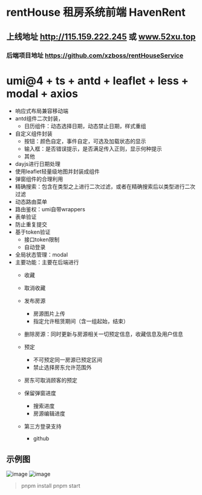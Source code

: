 # rentHouse 租房系统前端 HavenRent
## 上线地址 http://115.159.222.245 或 www.52xu.top
### 后端项目地址 https://github.com/xzboss/rentHouseService
# umi@4 + ts + antd + leaflet + less + modal + axios
- 响应式布局兼容移动端
- antd组件二次封装，
  - 日历组件：动态选择日期，动态禁止日期，样式重组
- 自定义组件封装
  - 按钮：颜色自定，事件自定，可选及加载状态的显示
  - 输入框：是否错误提示，是否满足传入正则，显示何种提示
  - 其他
- dayjs进行日期处理
- 使用leaflet轻量级地图并封装成组件
- 弹窗组件的合理利用
- 精确搜索：包含在类型之上进行二次过滤，或者在精确搜索后以类型进行二次过滤
- 动态路由菜单
- 路由鉴权：umi自带wrappers
- 表单验证
- 防止重复提交
- 基于token验证
  - 接口token限制
  - 自动登录
- 全局状态管理：modal
- 主要功能：主要在后端进行
  - 收藏
  - 取消收藏
  - 发布房源
    - 房源图片上传
    - 指定允许租赁期间（含一组起始，结束）
  - 删除房源：同时更新与房源相关一切预定信息，收藏信息及用户信息
  - 预定
    - 不可预定同一房源已预定区间
    - 禁止选择房东允许范围外
  - 房东可取消顾客的预定
  - 保留弹窗进度
    - 搜索进度
    - 房源编辑进度
 
  - 第三方登录支持
    - github


## 示例图
![image](https://github.com/xzboss/rentHouse/assets/90434394/abd40907-8e89-472f-91a9-07406bc32cd9)
![image](https://github.com/xzboss/rentHouse/assets/90434394/8d41a3e3-b5b6-441e-8ea2-f7f5f5d5d14b)


> pnpm install
> pnpm start









